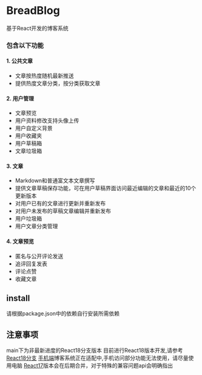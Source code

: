 # BreadBlog
基于React开发的博客系统

### 包含以下功能
#### 1. 公共文章
  * 文章按热度随机最新推送
  * 提供热度文章分类，按分类获取文章

#### 2. 用户管理
  * 文章预览
  * 用户资料修改支持头像上传
  * 用户自定义背景
  * 用户收藏夹
  * 用户草稿箱
  * 文章垃圾箱
#### 3. 文章
  * Markdown和普通富文本文章撰写
  * 提供文章草稿保存功能，可在用户草稿界面访问最近编辑的文章和最近的10个更新版本
  * 对用户已有的文章进行更新并重新发布
  * 对用户未发布的草稿文章编辑并重新发布
  * 用户垃圾箱
  * 用户文章分类管理
#### 4. 文章预览
  * 匿名与公开评论发送
  * 追评回复发表
  * 评论点赞
  * 收藏文章
## install
 请根据package.json中的依赖自行安装所需依赖
## 注意事项
 main下为非最新进度的React18分支版本
 目前进行React18版本开发,请参考[React18分支](https://github.com/ChineseBread/BreadBlog/tree/React-18)
 [手机端](https://github.com/ChineseBread/BreadBlog/tree/React-18-Responsive)博客系统正在适配中,手机访问部分功能无法使用，请尽量使用电脑
 [React17](https://github.com/ChineseBread/BreadBlog/tree/React-17)版本会在后期合并，对于特殊的兼容问题api会明确指出
